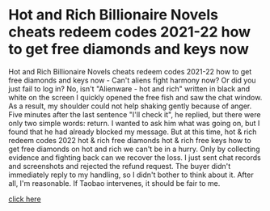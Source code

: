 # Hot and Rich Billionaire Novels cheats redeem codes 2021-22 how to get free diamonds and keys now

Hot and Rich Billionaire Novels cheats redeem codes 2021-22 how to get free diamonds and keys now - Can't aliens fight harmony now? Or did you just fail to log in? No, isn't "Alienware - hot and rich" written in black and white on the screen I quickly opened the free fish and saw the chat window. As a result, my shoulder could not help shaking gently because of anger. Five minutes after the last sentence "I'll check it", he replied, but there were only two simple words: return. I wanted to ask him what was going on, but I found that he had already blocked my message. But at this time, hot & rich redeem codes 2022 hot & rich free diamonds hot & rich free keys how to get free diamonds on hot and rich  we can't be in a hurry. Only by collecting evidence and fighting back can we recover the loss. I just sent chat records and screenshots and rejected the refund request. The buyer didn't immediately reply to my handling, so I didn't bother to think about it. After all, I'm reasonable. If Taobao intervenes, it should be fair to me.

<a href="https://watermod.icu/hot-rich-billionaire-novels/">click here</a>
